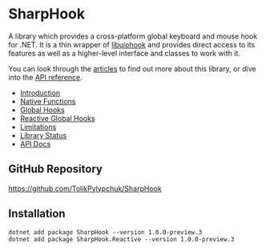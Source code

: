 # SharpHook

A library which provides a cross-platform global keyboard and mouse hook for .NET. It is a thin wrapper of
[libuiohook](https://github.com/kwhat/libuiohook) and provides direct access to its features as well as a higher-level
interface and classes to work with it.

You can look through the [articles](articles/intro.md) to find out more about this library, or dive into
the [API reference](api/index.md).

- [Introduction](articles/intro.md)
- [Native Functions](articles/native.md)
- [Global Hooks](articles/hooks.md)
- [Reactive Global Hooks](articles/reactive.md)
- [Limitations](articles/limitations.md)
- [Library Status](articles/status.md)
- [API Docs](api/index.md)

## GitHub Repository

https://github.com/TolikPylypchuk/SharpHook

## Installation

```
dotnet add package SharpHook --version 1.0.0-preview.3
dotnet add package SharpHook.Reactive --version 1.0.0-preview.3
```

